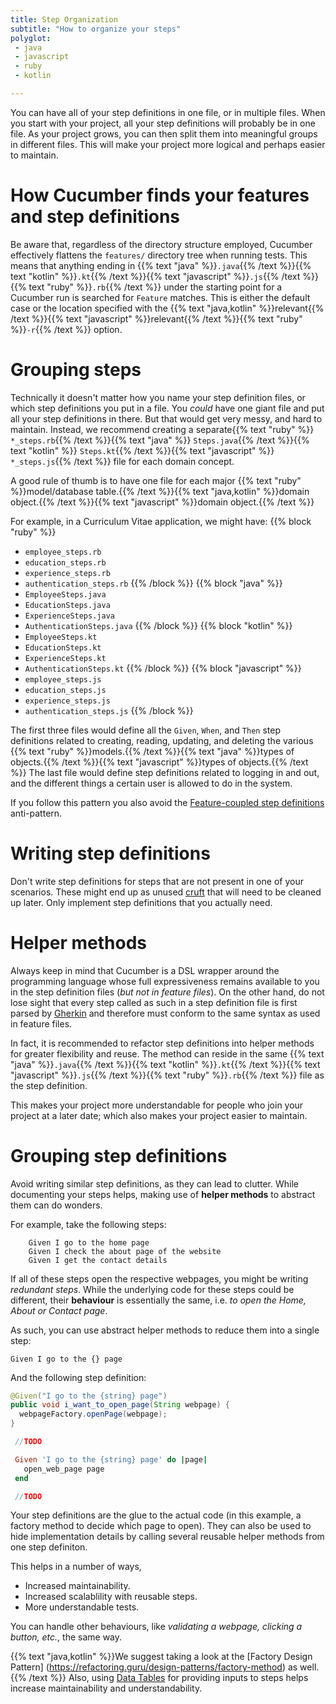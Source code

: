 ```yaml
---
title: Step Organization
subtitle: "How to organize your steps"
polyglot:
 - java
 - javascript
 - ruby
 - kotlin

---
```


You can have all of your step definitions in one file, or in multiple files. When you start with your project, all your step definitions will probably be in one file.
As your project grows, you can then split them into meaningful groups in different files.
This will make your project more logical and perhaps easier to maintain.

# How Cucumber finds your features and step definitions
Be aware that, regardless of the directory structure employed, Cucumber effectively flattens the `features/` directory tree when running tests.
This means that anything ending in {{% text "java" %}}`.java`{{% /text %}}{{% text "kotlin" %}}`.kt`{{% /text %}}{{% text "javascript" %}}`.js`{{% /text %}}{{% text "ruby" %}}`.rb`{{% /text %}}
under the starting point for a Cucumber run is searched for `Feature` matches.
This is either the default case or the location specified with the {{% text "java,kotlin" %}}relevant{{% /text %}}{{% text "javascript" %}}relevant{{% /text %}}{{% text "ruby" %}}`-r`{{% /text %}} option.

# Grouping steps

Technically it doesn't matter how you name your step definition files, or which step definitions you put in a file.
You *could* have one giant file and put all your step definitions in there. But that would get very messy, and hard to maintain.
Instead, we recommend creating a separate{{% text "ruby" %}} `*_steps.rb`{{% /text %}}{{% text "java" %}} `Steps.java`{{% /text %}}{{% text "kotlin" %}} `Steps.kt`{{% /text %}}{{% text "javascript" %}} `*_steps.js`{{% /text %}} file for each domain concept.

A good rule of thumb is to have one file for each major {{% text "ruby" %}}model/database table.{{% /text %}}{{% text "java,kotlin" %}}domain object.{{% /text %}}{{% text "javascript" %}}domain object.{{% /text %}}

For example, in a Curriculum Vitae application, we might have:
{{% block "ruby" %}}
- `employee_steps.rb`
- `education_steps.rb`
- `experience_steps.rb`
- `authentication_steps.rb`
{{% /block %}}
{{% block "java" %}}
- `EmployeeSteps.java`
- `EducationSteps.java`
- `ExperienceSteps.java`
- `AuthenticationSteps.java`
{{% /block %}}
{{% block "kotlin" %}}
- `EmployeeSteps.kt`
- `EducationSteps.kt`
- `ExperienceSteps.kt`
- `AuthenticationSteps.kt`
{{% /block %}}
{{% block "javascript" %}}
- `employee_steps.js`
- `education_steps.js`
- `experience_steps.js`
- `authentication_steps.js`
{{% /block %}}

The first three files would define all the `Given`, `When`, and `Then` step definitions related to creating, reading, updating, and deleting the various {{% text "ruby" %}}models.{{% /text %}}{{% text "java" %}}types of objects.{{% /text %}}{{% text "javascript" %}}types of objects.{{% /text %}}
The last file would define step definitions related to logging in and out, and the different things a certain user is allowed to do in the system.

If you follow this pattern you also avoid the [Feature-coupled step definitions](/docs/guides/anti-patterns#feature-coupled-step-definitions) anti-pattern.

# Writing step definitions
Don't write step definitions for steps that are not present in one of your scenarios.
These might end up as unused [cruft](http://en.wikipedia.org/wiki/Cruft) that will need to be cleaned up later.
Only implement step definitions that you actually need.

# Helper methods
Always keep in mind that Cucumber is a DSL wrapper around the programming language whose full expressiveness
remains available to you in the step definition files (*but not in feature files*).
On the other hand, do not lose sight that every step called as such in a step definition file is first parsed by
[Gherkin](/docs/gherkin/) and therefore must conform to the same syntax as used in feature files.

In fact, it is recommended to refactor step definitions into helper methods for greater flexibility and reuse.
The method can reside in the same {{% text "java" %}}`.java`{{% /text %}}{{% text "kotlin" %}}`.kt`{{% /text %}}{{% text "javascript" %}}`.js`{{% /text %}}{{% text "ruby" %}}`.rb`{{% /text %}} file as the step definition.

This makes your project more understandable for people who join your project at a later date; which also makes your project easier to maintain.

# Grouping step definitions

Avoid writing similar step definitions, as they can lead to clutter. While documenting your steps helps, making use of **helper methods** to abstract them can do wonders.

For example, take the following steps:

```
    Given I go to the home page
    Given I check the about page of the website 
    Given I get the contact details
```

If all of these steps open the respective webpages, you might be writing *redundant steps*. While the underlying code for these steps could be different, their **behaviour** is essentially the same, i.e. *to open the Home, About or Contact page*.

As such, you can use abstract helper methods to reduce them into a single step:

    Given I go to the {} page

And the following step definition:

```java
@Given("I go to the {string} page")
public void i_want_to_open_page(String webpage) {
  webpageFactory.openPage(webpage);
}
```

```javascript
 //TODO
```

```ruby
 Given 'I go to the {string} page' do |page|
   open_web_page page
 end
```

```kotlin
 //TODO
```

Your step definitions are the glue to the actual code (in this example, a factory method to decide which page to open).
They can also be used to hide implementation details by calling several reusable helper methods from one step definiton.

This helps in a number of ways,

* Increased maintainability.
* Increased scalablility with reusable steps.
* More understandable tests.

You can handle other behaviours, like *validating a webpage, clicking a button, etc.*, the same way.

{{% text "java,kotlin" %}}We suggest taking a look at the [Factory Design Pattern] (https://refactoring.guru/design-patterns/factory-method) as well.{{% /text %}}
Also, using [Data Tables](/docs/cucumber/api/#data-tables) for providing inputs to steps helps increase maintainability and understandability.

